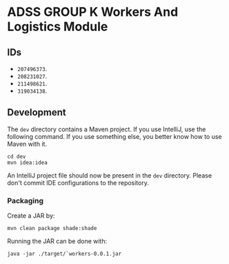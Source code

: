 # ADSS GROUP K Workers And Logistics Module

## IDs

* `207496373`.
* `208231027`.
* `211498621`.
* `319034138`.

## Development

The `dev` directory contains a Maven project.
If you use IntelliJ, use the following command.
If you use something else, you better know how to use Maven with it.

```
cd dev
mvn idea:idea
```

An IntelliJ project file should now be present in the `dev` directory.
Please don't commit IDE configurations to the repository.

### Packaging

Create a JAR by:

```
mvn clean package shade:shade
```

Running the JAR can be done with:

```
java -jar ./target/`workers-0.0.1.jar
```
